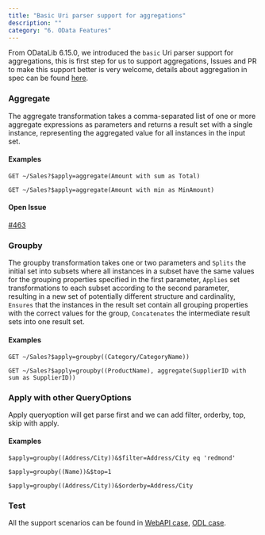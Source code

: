 ```yaml
---
title: "Basic Uri parser support for aggregations"
description: ""
category: "6. OData Features"
---
```


From ODataLib 6.15.0, we introduced the `basic` Uri parser support for aggregations, this is first step for us to support aggregations,  Issues and PR to make this support better is very welcome, details about aggregation in spec can be found [here](http://docs.oasis-open.org/odata/odata-data-aggregation-ext/v4.0/odata-data-aggregation-ext-v4.0.html).

### Aggregate
The aggregate transformation takes a comma-separated list of one or more aggregate expressions as parameters and returns a result set with a single instance, representing the aggregated value for all instances in the input set.

#### Examples

`GET ~/Sales?$apply=aggregate(Amount with sum as Total)`

`GET ~/Sales?$apply=aggregate(Amount with min as MinAmount)`

#### Open Issue
[#463](https://github.com/OData/odata.net/issues/463)

### Groupby
The groupby transformation takes one or two parameters and `Splits` the initial set into subsets where all instances in a subset have the same values for the grouping properties specified in the first parameter, `Applies` set transformations to each subset according to the second parameter, resulting in a new set of potentially different structure and cardinality, `Ensures` that the instances in the result set contain all grouping properties with the correct values for the group, `Concatenates` the intermediate result sets into one result set.

#### Examples

`GET ~/Sales?$apply=groupby((Category/CategoryName))`

`GET ~/Sales?$apply=groupby((ProductName), aggregate(SupplierID with sum as SupplierID))`

### Apply with other QueryOptions
Apply queryoption will get parse first and we can add filter, orderby, top, skip with apply.

#### Examples

`$apply=groupby((Address/City))&$filter=Address/City eq 'redmond'`

`$apply=groupby((Name))&$top=1`

`$apply=groupby((Address/City))&$orderby=Address/City`

### Test
All the support scenarios can be found in [WebAPI case](https://github.com/OData/WebApi/blob/master/OData/test/UnitTest/System.Web.OData.Test/OData/Query/ApplyQueryOptionTest.cs), [ODL case](https://github.com/OData/odata.net/blob/master/test/FunctionalTests/Microsoft.OData.Core.Tests/UriParser/Extensions/Binders/ApplyBinderTests.cs).

